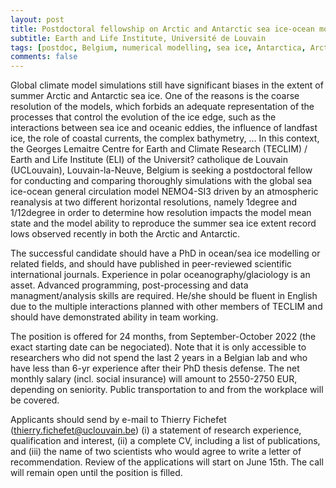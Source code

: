 ```yaml
---
layout: post
title: Postdoctoral fellowship on Arctic and Antarctic sea ice-ocean modelling (Louvain-la-Neuve, Belgium)
subtitle: Earth and Life Institute, Université de Louvain
tags: [postdoc, Belgium, numerical modelling, sea ice, Antarctica, Arctic]
comments: false
---
```


Global climate model simulations still have significant biases in the 
extent of summer Arctic and Antarctic sea ice. One of the reasons is the 
coarse resolution of the models, which forbids an adequate 
representation of the processes that control the evolution of the ice 
edge, such as the interactions between sea ice and oceanic eddies, the 
influence of landfast ice, the role of coastal currents, the complex 
bathymetry, ... In this context, the Georges Lemaitre Centre for Earth 
and Climate Research (TECLIM) / Earth and Life Institute (ELI) of the 
Universit? catholique de Louvain (UCLouvain), Louvain-la-Neuve, Belgium 
is seeking a postdoctoral fellow for conducting and comparing thoroughly 
simulations with the global sea ice-ocean general circulation model 
NEMO4-SI3 driven by an atmospheric reanalysis at two different 
horizontal resolutions, namely 1degree and 1/12degree in order to determine how 
resolution impacts the model mean state and the model ability to 
reproduce the summer sea ice extent record lows observed recently in 
both the Arctic and Antarctic.


The successful candidate should have a PhD in ocean/sea ice modelling or 
related fields, and should have published in peer-reviewed scientific 
international journals. Experience in polar oceanography/glaciology is 
an asset. Advanced programming, post-processing and data 
managment/analysis skills are required. He/she should be fluent in 
English due to the multiple interactions planned with other members of 
TECLIM and should have demonstrated ability in team working.


The position is offered for 24 months, from September-October 2022 (the 
exact starting date can be negociated). Note that it is only accessible 
to researchers who did not spend the last 2 years in a Belgian lab and 
who have less than 6-yr experience after their PhD thesis defense. The 
net monthly salary (incl. social insurance) will amount to 2550-2750 
EUR, depending on seniority. Public transportation to and from the 
workplace will be covered.


Applicants should send by e-mail to Thierry Fichefet 
(thierry.fichefet@uclouvain.be) (i) a statement of research experience, 
qualification and interest, (ii) a complete CV, including a list of 
publications, and (iii) the name of two scientists who would agree to 
write a letter of recommendation. Review of the applications will start 
on June 15th. The call will remain open until the position is filled.

